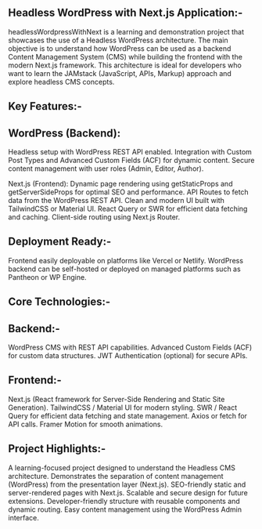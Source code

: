 Headless WordPress with Next.js Application:-
---------------------------------------------
headlessWordpressWithNext is a learning and demonstration project that showcases the use of a Headless WordPress architecture. The main objective is to understand how WordPress can be used as a backend Content Management System (CMS) while building the frontend with the modern Next.js framework.
This architecture is ideal for developers who want to learn the JAMstack (JavaScript, APIs, Markup) approach and explore headless CMS concepts.

Key Features:-
--------------
WordPress (Backend):
-------------------
Headless setup with WordPress REST API enabled.
Integration with Custom Post Types and Advanced Custom Fields (ACF) for dynamic content.
Secure content management with user roles (Admin, Editor, Author).

Next.js (Frontend):
Dynamic page rendering using getStaticProps and getServerSideProps for optimal SEO and performance.
API Routes to fetch data from the WordPress REST API.
Clean and modern UI built with TailwindCSS or Material UI.
React Query or SWR for efficient data fetching and caching.
Client-side routing using Next.js Router.

Deployment Ready:-
-------------------
Frontend easily deployable on platforms like Vercel or Netlify.
WordPress backend can be self-hosted or deployed on managed platforms such as Pantheon or WP Engine.

Core Technologies:-
------------------
Backend:-
--------
WordPress CMS with REST API capabilities.
Advanced Custom Fields (ACF) for custom data structures.
JWT Authentication (optional) for secure APIs.

Frontend:-
---------
Next.js (React framework for Server-Side Rendering and Static Site Generation).
TailwindCSS / Material UI for modern styling.
SWR / React Query for efficient data fetching and state management.
Axios or fetch for API calls.
Framer Motion for smooth animations.

Project Highlights:-
-------------------
A learning-focused project designed to understand the Headless CMS architecture.
Demonstrates the separation of content management (WordPress) from the presentation layer (Next.js).
SEO-friendly static and server-rendered pages with Next.js.
Scalable and secure design for future extensions.
Developer-friendly structure with reusable components and dynamic routing.
Easy content management using the WordPress Admin interface.
